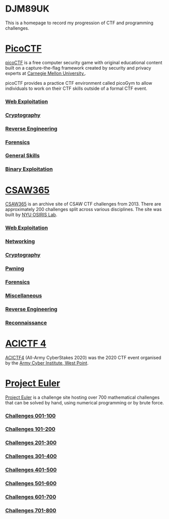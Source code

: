 # DJM89UK
This is a homepage to record my progression of CTF and programming challenges.

# [PicoCTF](./picoctf.md)

[picoCTF](https://picoctf.org/) is a free computer security game with original educational content built on a capture-the-flag framework created by security and privacy experts at [Carnegie Mellon University.](https://cmu.edu/).

picoCTF provides a practice CTF environment called picoGym to allow individuals to work on their CTF skills outside of a formal CTF event.

### [Web Exploitation](./picogym_we.md)
### [Cryptography](./picogym_c.md)
### [Reverse Engineering](./picogym_re.md)
### [Forensics](./picogym_f.md)
### [General Skills](./picogym_gs.md)
### [Binary Exploitation](./picogym_be.md)

# [CSAW365](./csaw.md)

[CSAW365](https://365.csaw.io/) is an archive site of CSAW CTF challenges from 2013.  There are approximately 200 challenges split across various disciplines.  The site was built by [NYU OSIRIS Lab](https://www.osiris.cyber.nyu.edu/).

### [Web Exploitation](./csaw_we.md)
### [Networking](./csaw_n.md)
### [Cryptography](./csaw_c.md)
### [Pwning](./csaw_p.md)
### [Forensics](./csaw_f.md)
### [Miscellaneous](./csaw_m.md)
### [Reverse Engineering](./csaw_re.md)
### [Reconnaissance](./csaw_r.md)

# [ACICTF 4](./acictf4.md)

[ACICTF4](https://www.acictf.com/) (All-Army CyberStakes 2020) was the 2020 CTF event organised by the [Army Cyber Institute, West Point](https://cyber.army.mil/). 

# [Project Euler](./euler.md)
[Project Euler](https://projecteuler.net/) is a challenge site hosting over 700 mathematical challenges that can be solved by hand, using numerical programming or by brute force.

### [Challenges 001-100](./euler_0.md)
### [Challenges 101-200](./euler_1.md)
### [Challenges 201-300](./euler_2.md)
### [Challenges 301-400](./euler_3.md)
### [Challenges 401-500](./euler_4.md)
### [Challenges 501-600](./euler_5.md)
### [Challenges 601-700](./euler_6.md)
### [Challenges 701-800](./euler_7.md)
